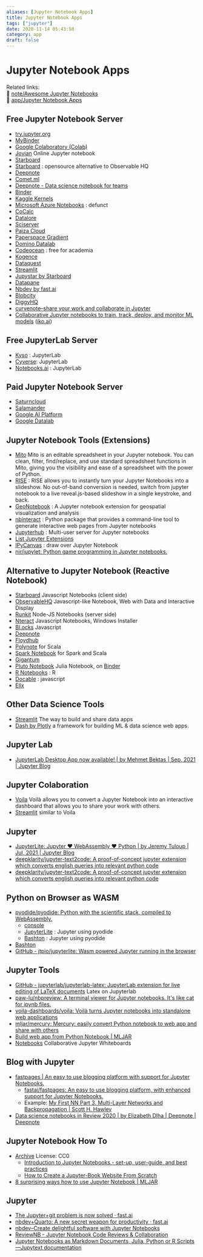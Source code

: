 ```yaml
---
aliases: [Jupyter Notebook Apps]
title: Jupyter Notebook Apps
tags: ["jupyter"]
date: 2020-11-14 05:43:50
category: app
draft: false
---
```


# Jupyter Notebook Apps

Related links:  
🔗 [note/Awesome Jupyter Notebooks](/note/awesome-jupyter)  
🔗 [app/Jupyter Notebook Apps](/app/jupyter-notebook-app)  

## Free Jupyter Notebook Server

- [try.jupyter.org](https://jupyter.org/try)
- [MyBinder](https://mybinder.org/)
- [Google Colaboratory (Colab)](https://colab.research.google.com/)
- [Jovian](https://www.jovian.ai/) Online Jupyter notebook
- [Starboard](https://starboard.gg/)
- [Starboard](https://starboard.gg/gz/open-source-observablehq-nfwK2VA) : opensource alternative to Observable HQ
- [Deepnote](https://deepnote.com/)
- [Comet.ml](https://www.comet.ml/)
- [Deepnote - Data science notebook for teams](https://deepnote.com/)
- [Binder](https://mybinder.org/)
- [Kaggle Kernels](https://www.kaggle.com/kernels)
- [Microsoft Azure Notebooks](https://notebooks.azure.com/) : defunct
- [CoCalc](https://cocalc.com/)
- [Datalore](https://datalore.io/)
- [Sciserver](https://www.sciserver.org/)
- [Paiza Cloud](https://paiza.cloud/en/)
- [Paperspace Gradient](https://gradient.paperspace.com/)
- [Domino Datalab](https://www.dominodatalab.com/)
- [Codeocean](https://codeocean.com/) : free for academia
- [Kogence](https://kogence.com/app/docs/JupyterNotebook)
- [Dataquest](https://www.dataquest.io/)
- [Streamlit](https://www.streamlit.io/)
- [Jupystar by Starboard](https://starboard.gg/jupystar)
- [Datapane](https://datapane.com/gallery/)
- [Nbdev by fast.ai](https://github.blog/2020-11-20-nbdev-a-literate-programming-environment-that-democratizes-software-engineering-best-practices/)
- [Blobcity](https://cloud.blobcity.com/)
- [DiggyHQ](https://diggyhq.com/)
- [curvenote–share your work and collaborate in Jupyter](https://curvenote.com/)
- [Collaborative Jupyter notebooks to train, track, deploy, and monitor ML models](https://iko.ai/) ([iko.ai](https://news.ycombinator.com/from?site=iko.ai))

## Free JupyterLab Server

- [Kyso](https://kyso.io/) : JupyterLab
- [Cyverse](https://cyverse.org/): JupyterLab
- [Notebooks.ai](https://notebooks.ai/) : JupyterLab

## Paid Jupyter Notebook Server

- [Saturncloud](https://site.saturncloud.io/s/)
- [Salamander](https://salamander.ai/)
- [Google AI Platform](https://cloud.google.com/ai-platform/notebooks/docs/create-new)
- [Google Datalab](https://cloud.google.com/datalab/)

## Jupyter Notebook Tools (Extensions)

- [Mito](https://trymito.io/) Mito is an editable spreadsheet in your Jupyter notebook. You can clean, filter, find/replace, and use standard spreadsheet functions in Mito, giving you the visibility and ease of a spreadsheet with the power of Python.
- [RISE](https://github.com/damianavila/RISE) : RISE allows you to instantly turn your Jupyter Notebooks into a slideshow. No out-of-band conversion is needed, switch from jupyter notebook to a live reveal.js-based slideshow in a single keystroke, and back.
- [GeoNotebook](https://github.com/OpenGeoscience/geonotebook) : A Jupyter notebook extension for geospatial visualization and analysis
- [nbinteract](https://www.nbinteract.com/) : Python package that provides a command-line tool to generate interactive web pages from Jupyter notebooks
- [Jupyterhub](https://github.com/jupyterhub/jupyterhub) : Multi-user server for Jupyter notebooks
- [List Jupyter Extensions](https://jupyter-contrib-nbextensions.readthedocs.io/en/latest/)
- [IPyCanvas](https://github.com/martinRenou/ipycanvas) : draw over Jupyter Notebook
- [nir/jupylet: Python game programming in Jupyter notebooks.](https://github.com/nir/jupylet)

## Alternative to Jupyter Notebook (Reactive Notebook)

- [Starboard](https://starboard.gg/) Javascript Notebooks (client side)
- [ObservableHQ](https://observablehq.com/) Javascript-like Notebook, Web with Data and Interactive Display
- [Runkit](https://runkit.com/) Node-JS Notebooks (server side)
- [Nteract](https://nteract.io/) Javascript Notebooks, Windows Installer
- [Bl.ocks](https://bl.ocks.org/) Javascript
- [Deepnote](https://deepnote.com/)
- [Floydhub](https://www.floydhub.com/)
- [Polynote](https://polynote.org/) for Scala
- [Spark Notebook](https://github.com/spark-notebook/spark-notebook) for Spark and Scala
- [Gigantum](https://gigantum.com/)
- [Pluto Notebook](https://github.com/fonsp/Pluto.jl) Julia Notebook, on [Binder](https://hub.gke2.mybinder.org/user/fonsp-pluto-on-binder-d9dcvqcn/pluto/?token=8rGPwDhhSga6Eagwo4CC0A)
- [R Notebooks](https://bookdown.org/yihui/rmarkdown/notebook.html) : R
- [Docable](https://github.com/ottomatica/docable-notebooks#installing-and-running-docable-notebooks) : javascript
- [Ellx](https://ellx.io/)

## Other Data Science Tools

- [Streamlit](https://www.streamlit.io/) The way to build and share data apps
- [Dash by Plotly](https://plotly.com/dash/) a framework for building ML & data science web apps.

## Jupyter Lab

- [JupyterLab Desktop App now available! | by Mehmet Bektas | Sep, 2021 | Jupyter Blog](https://blog.jupyter.org/jupyterlab-desktop-app-now-available-b8b661b17e9a)

## Jupyter Colaboration

- [Voila](https://voila.readthedocs.io/en/stable/index.html) Voilà allows you to convert a Jupyter Notebook into an interactive dashboard that allows you to share your work with others.
- [Streamlit](https://streamlit.io/) similar to Voila

## Jupyter

- [JupyterLite: Jupyter ❤️ WebAssembly ❤️ Python | by Jeremy Tuloup | Jul, 2021 | Jupyter Blog](https://blog.jupyter.org/jupyterlite-jupyter-%EF%B8%8F-webassembly-%EF%B8%8F-python-f6e2e41ab3fa)
- [deepklarity/jupyter-text2code: A proof-of-concept jupyter extension which converts english queries into relevant python code](https://github.com/deepklarity/jupyter-text2code)
- [deepklarity/jupyter-text2code: A proof-of-concept jupyter extension which converts english queries into relevant python code](https://github.com/deepklarity/jupyter-text2code)

## Python on Browser as WASM

- [pyodide/pyodide: Python with the scientific stack, compiled to WebAssembly.](https://github.com/pyodide/pyodide)
    - [console](https://pyodide.org/en/stable/console.html)
    - [JupyterLite](https://jupyterlite.readthedocs.io/en/latest/_static/lab/index.html) : Jupyter using pyodide
    - [Bashton](https://notebook.basthon.fr/) : Jupyter using pyodide
- [Bashton](https://notebook.basthon.fr/)
- [GitHub - jtpio/jupyterlite: Wasm powered Jupyter running in the browser](https://github.com/jtpio/jupyterlite)

## Jupyter Tools

- [GitHub - jupyterlab/jupyterlab-latex: JupyterLab extension for live editing of LaTeX documents](https://github.com/jupyterlab/jupyterlab-latex) Latex on Jupyterlab
- [paw-lu/nbpreview: A terminal viewer for Jupyter notebooks. It's like cat for ipynb files.](https://github.com/paw-lu/nbpreview)
- [voila-dashboards/voila: Voilà turns Jupyter notebooks into standalone web applications](https://github.com/voila-dashboards/voila)
- [mljar/mercury: Mercury: easily convert Python notebook to web app and share with others](https://github.com/mljar/mercury)
- [Build web app from Python Notebook | MLJAR](https://mljar.com/mercury/)
- [Notebooks](https://jupyterspot.com/) Collaborative Jupyter Whiteboards

## Blog with Jupyter

- [fastpages | An easy to use blogging platform with support for Jupyter Notebooks.](https://fastpages.fast.ai/)
    - [fastai/fastpages: An easy to use blogging platform, with enhanced support for Jupyter Notebooks.](https://github.com/fastai/fastpages)
    - Example: [My First NN Part 3. Multi-Layer Networks and Backpropagation | Scott H. Hawley](https://drscotthawley.github.io/blog/2019/02/08/My-1st-NN-Part-3-Multi-Layer-and-Backprop.html)
- [Data science notebooks in Review 2020 | by Elizabeth Dlha | Deepnote | Deepnote](https://medium.com/deepnote/data-science-notebooks-2020-review-15a3c95cfc09)

## Jupyter Notebook How To

- [Archive](https://pabloinsente.github.io/archive) License: CC0
    - [Introduction to Jupyter Notebooks - set-up, user-guide, and best practices](https://pabloinsente.github.io/intro-jupyter-ide)
    - [How to Create a Jupyter-Book Website From Scratch](https://pabloinsente.github.io/how-to-create-a-jupyter-book-website-from-scratch)
- [8 surprising ways how to use Jupyter Notebook | MLJAR](https://mljar.com/blog/how-to-use-jupyter-notebook/)

## Jupyter

- [The Jupyter+git problem is now solved · fast.ai](https://www.fast.ai/2022/08/25/jupyter-git/)
- [nbdev+Quarto: A new secret weapon for productivity · fast.ai](https://www.fast.ai/2022/07/28/nbdev-v2/)
- [nbdev–Create delightful software with Jupyter Notebooks](https://nbdev.fast.ai/)
- [ReviewNB - Jupyter Notebook Code Reviews & Collaboration](https://www.reviewnb.com/)
- [Jupyter Notebooks as Markdown Documents, Julia, Python or R Scripts—Jupytext documentation](https://jupytext.readthedocs.io/en/latest/index.html)

